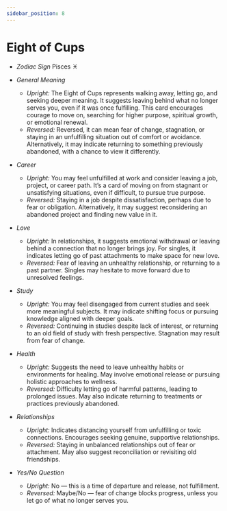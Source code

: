 ```yaml
---
sidebar_position: 8
---
```


# Eight of Cups

- *Zodiac Sign* Pisces ♓️
- *General Meaning*
  - *Upright:* The Eight of Cups represents walking away, letting go, and seeking deeper meaning. It suggests leaving behind what no longer serves you, even if it was once fulfilling. This card encourages courage to move on, searching for higher purpose, spiritual growth, or emotional renewal.
  - *Reversed:* Reversed, it can mean fear of change, stagnation, or staying in an unfulfilling situation out of comfort or avoidance. Alternatively, it may indicate returning to something previously abandoned, with a chance to view it differently.

- *Career*
  - *Upright:* You may feel unfulfilled at work and consider leaving a job, project, or career path. It’s a card of moving on from stagnant or unsatisfying situations, even if difficult, to pursue true purpose.
  - *Reversed:* Staying in a job despite dissatisfaction, perhaps due to fear or obligation. Alternatively, it may suggest reconsidering an abandoned project and finding new value in it.

- *Love*
  - *Upright:* In relationships, it suggests emotional withdrawal or leaving behind a connection that no longer brings joy. For singles, it indicates letting go of past attachments to make space for new love.
  - *Reversed:* Fear of leaving an unhealthy relationship, or returning to a past partner. Singles may hesitate to move forward due to unresolved feelings.

- *Study*
  - *Upright:* You may feel disengaged from current studies and seek more meaningful subjects. It may indicate shifting focus or pursuing knowledge aligned with deeper goals.
  - *Reversed:* Continuing in studies despite lack of interest, or returning to an old field of study with fresh perspective. Stagnation may result from fear of change.

- *Health*
  - *Upright:* Suggests the need to leave unhealthy habits or environments for healing. May involve emotional release or pursuing holistic approaches to wellness.
  - *Reversed:* Difficulty letting go of harmful patterns, leading to prolonged issues. May also indicate returning to treatments or practices previously abandoned.

- *Relationships*
  - *Upright:* Indicates distancing yourself from unfulfilling or toxic connections. Encourages seeking genuine, supportive relationships.
  - *Reversed:* Staying in unbalanced relationships out of fear or attachment. May also suggest reconciliation or revisiting old friendships.

- *Yes/No Question*
  - *Upright:* No — this is a time of departure and release, not fulfillment.
  - *Reversed:* Maybe/No — fear of change blocks progress, unless you let go of what no longer serves you.

